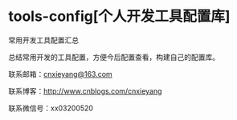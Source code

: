 # tools-config[个人开发工具配置库]
常用开发工具配置汇总

总结常用开发的工具配置，方便今后配置查看，构建自己的配置库。

联系邮箱：cnxieyang@163.com

联系博客：http://www.cnblogs.com/cnxieyang

联系微信号：xx03200520



